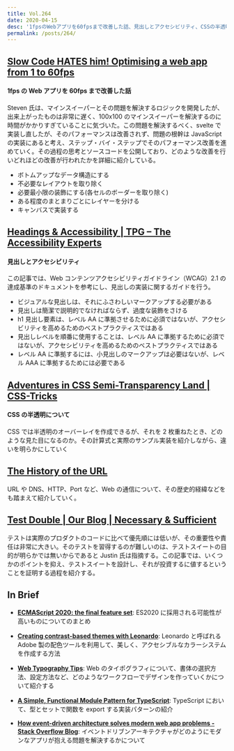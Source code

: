 ```yaml
---
title: Vol.264
date: 2020-04-15
desc: '1fpsのWebアプリを60fpsまで改善した話、見出しとアクセシビリティ、CSSの半透明について、ほか計10リンク'
permalink: /posts/264/
---
```


## [Slow Code HATES him! Optimising a web app from 1 to 60fps](https://blog.scottlogic.com/2020/02/17/minesweeper-optimisation.html)

#### 1fps の Web アプリを 60fps まで改善した話

Steven 氏は、マインスイーパーとその問題を解決するロジックを開発したが、出来上がったものは非常に遅く、100x100 のマインスイーパーを解決するのに時間がかかりすぎていることに気づいた。この問題を解決するべく、svelte で実装し直したが、そのパフォーマンスは改善されず、問題の根幹は JavaScript の実装にあると考え、ステップ・バイ・ステップでそのパフォーマンス改善を進めていく。その過程の思考とソースコードを公開しており、どのような改善を行いどれほどの改善が行われたかを詳細に紹介している。

- ボトムアップなデータ構造にする
- 不必要なレイアウトを取り除く
- 必要最小限の装飾にする(各セルのボーダーを取り除く)
- ある程度のまとまりごとにレイヤーを分ける
- キャンバスで実装する

## [Headings & Accessibility | TPG – The Accessibility Experts](https://developer.paciellogroup.com/blog/2020/03/headings-accessibility/)

#### 見出しとアクセシビリティ

この記事では、Web コンテンツアクセシビリティガイドライン（WCAG）2.1 の達成基準のドキュメントを参考にし、見出しの実装に関するガイドを行う。

- ビジュアルな見出しは、それにふさわしいマークアップする必要がある
- 見出しは簡潔で説明的でなければならず、過度な装飾をさける
- h1 見出し要素は、レベル AA に準拠させるために必須ではないが、アクセシビリティを高めるためのベストプラクティスではある
- 見出しレベルを順番に使用することは、レベル AA に準拠するために必須ではないが、アクセシビリティを高めるためのベストプラクティスではある
- レベル AA に準拠するには、小見出しのマークアップは必要はないが、レベル AAA に準拠するためには必要である

## [Adventures in CSS Semi-Transparency Land | CSS-Tricks](https://css-tricks.com/adventures-in-css-semi-transparency-land/)

#### CSS の半透明について

CSS では半透明のオーバーレイを作成できるが、それを 2 枚重ねたとき、どのような見た目になるのか。その計算式と実際のサンプル実装を紹介しながら、違いを明らかにしていく

## [The History of the URL](https://blog.cloudflare.com/the-history-of-the-url/)

URL や DNS、HTTP、Port など、Web の通信について、その歴史的経緯などをも踏まえて紹介していく。

## [Test Double | Our Blog | Necessary & Sufficient](https://blog.testdouble.com/posts/2020-02-25-necessary-and-sufficient/)

テストは実際のプロダクトのコードに比べて優先順には低いが、その重要性や責任は非常に大きい。そのテストを習得するのが難しいのは、テストスイートの目的が明らかでは無いからであると Justin 氏は指摘する。この記事では、いくつかのポイントを抑え、テストスイートを設計し、それが投資するに値するということを証明する過程を紹介する。

## In Brief

- **[ECMAScript 2020: the final feature set](https://2ality.com/2019/12/ecmascript-2020.html)**: ES2020 に採用される可能性が高いものについてのまとめ

- **[Creating contrast-based themes with Leonardo](https://uxdesign.cc/creating-contrast-based-themes-with-leonardo-32b6219a090f)**: Leonardo と呼ばれる Adobe 製の配色ツールを利用して、美しく、アクセシブルなカラーシステムを作成する方法

- **[Web Typography Tips](https://design.infinum.com/case/web-typography-tips)**: Web のタイポグラフィについて、書体の選択方法、設定方法など、どのようなワークフローでデザインを作っていくかについて紹介する

- **[A Simple, Functional Module Pattern for TypeScript](https://spin.atomicobject.com/2017/10/26/typescript-functional-module-pattern/)**: TypeScript において、型とセットで関数を export する実装パターンの紹介

- **[How event-driven architecture solves modern web app problems - Stack Overflow Blog](https://stackoverflow.blog/2020/03/16/how-event-driven-architecture-solves-modern-web-app-problems/)**: イベントドリブンアーキテクチャがどのようにモダンなアプリが抱える問題を解決するかについて
